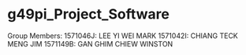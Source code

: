 # g49pi_Project_Software
Group Members:
1571046J:  LEE YI WEI MARK
1571042I:  CHIANG TECK MENG JIM
1571149B: GAN GHIM CHIEW WINSTON 
